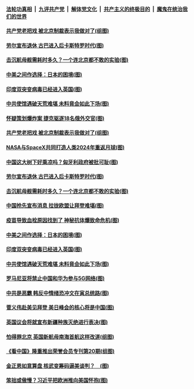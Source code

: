 

####  [法轮功真相](../../../../basic/blob/master/README.md?t=04180831) &nbsp;|&nbsp; [九评共产党](../../../../9ping.md/blob/master/README.md?t=04180831) &nbsp;|&nbsp; [解体党文化](../../../../jtdwh.md/blob/master/README.md?t=04180831)  &nbsp;|&nbsp; [共产主义的终极目的](../../../../gczydzjmd.md/blob/master/README.md?t=04180831) &nbsp;|&nbsp; [魔鬼在统治我们的世界](../../../../mgztzwmdsj.md/blob/master/README.md?t=04180831) 

#### [共产党老把戏 被北京制裁表示我做对了(组图)](../pages/p9/969023.md?t=04180831) 

#### [劳尔宣布退休 古巴进入后卡斯特罗时代(图)](../pages/p9/969019.md?t=04180831) 

#### [击沉航母舰需耗时多久？一个连北京都不敢的实验(图)](../pages/p9/968928.md?t=04180831) 

#### [中美之间作选择：日本的困境(图)](../pages/p9/968970.md?t=04180831) 

#### [印度双突变病毒已经进入英国(图)](../pages/p9/968959.md?t=04180831) 

#### [中共使馆遇破天荒难堪 未料竟会如此下场(图)](../pages/p9/968840.md?t=04180831) 

#### [怀疑策划爆炸案 捷克驱逐18名俄外交官(图)](../pages/p9/969072.md?t=04180831) 

#### [共产党老把戏 被北京制裁表示我做对了(组图)](../pages/p9/969023.md?t=04180831) 

#### [NASA与SpaceX共同打造人类2024年重返月球(图)](../pages/p9/969053.md?t=04180831) 

#### [中国这大树下好乘凉吗？匈牙利政府被批可耻(图)](../pages/p9/969052.md?t=04180831) 

#### [劳尔宣布退休 古巴进入后卡斯特罗时代(图)](../pages/p9/969019.md?t=04180831) 

#### [击沉航母舰需耗时多久？一个连北京都不敢的实验(图)](../pages/p9/968928.md?t=04180831) 

#### [中国抢先宣布消息 拉拢欧盟让拜登难堪(图)](../pages/p9/968979.md?t=04180831) 

#### [疫苗导致血栓原因找到了 神秘抗体爆致命危机(图)](../pages/p9/968925.md?t=04180831) 

#### [中美之间作选择：日本的困境(图)](../pages/p9/968970.md?t=04180831) 

#### [印度双突变病毒已经进入英国(图)](../pages/p9/968959.md?t=04180831) 

#### [中共使馆遇破天荒难堪 未料竟会如此下场(图)](../pages/p9/968840.md?t=04180831) 

#### [罗马尼亚将禁止中国和华为参与5G网络(图)](../pages/p9/968901.md?t=04180831) 

#### [中共是恶霸 韩反中情绪恐冲文在寅总统路(图)](../pages/p9/968893.md?t=04180831) 

#### [菅义伟赴美见拜登 美日峰会的核心将是中国(图)](../pages/p9/968898.md?t=04180831) 

#### [英国议会将就宣布新疆种族灭绝进行表决(图)](../pages/p9/968859.md?t=04180831) 

#### [怕得罪北京 英国新航母南海首航这样改道(组图)](../pages/p9/968847.md?t=04180831) 


#### [《看中国》隆重推出荣誉会员专刊第20期(组图)](../pages/p9/968803.md?t=04180831) 

#### [金正恩如意算盘 核武变筹码逼美谈判？　(图)](../pages/p9/968727.md?t=04180831) 

#### [笨拙或傲慢？习近平把欧洲推向美国怀抱(图)](../pages/p9/968790.md?t=04180831) 

